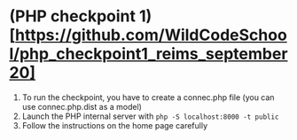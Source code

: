# (PHP checkpoint 1)[https://github.com/WildCodeSchool/php_checkpoint1_reims_september20]

1. To run the checkpoint, you have to create a connec.php file (you can use connec.php.dist as a model)
2. Launch the PHP internal server with `php -S localhost:8000 -t public`
3. Follow the instructions on the home page carefully